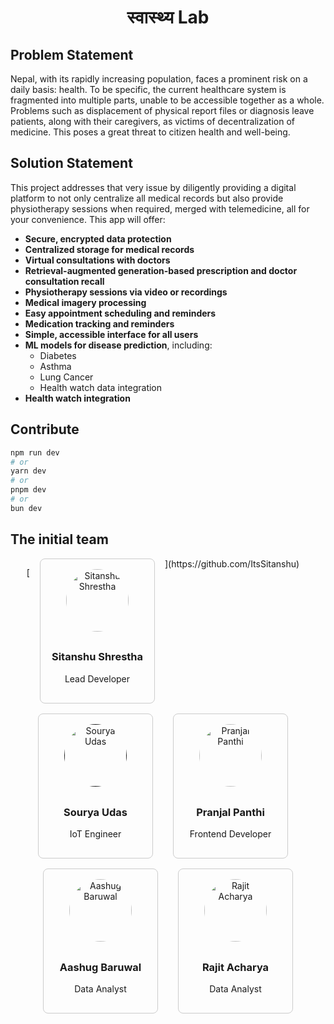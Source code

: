 <h1 style="text-align: center">स्वास्थ्य Lab</h1>

## Problem Statement

Nepal, with its rapidly increasing population, faces a prominent risk on a daily basis: health. To be specific, the current healthcare system is fragmented into multiple parts, unable to be accessible together as a whole. Problems such as displacement of physical report files or diagnosis leave patients, along with their caregivers, as victims of decentralization of medicine. This poses a great threat to citizen health and well-being.


## Solution Statement

This project addresses that very issue by diligently providing a digital platform to not only centralize all medical records but also provide physiotherapy sessions when required, merged with telemedicine, all for your convenience. This app will offer:

- **Secure, encrypted data protection**
- **Centralized storage for medical records**
- **Virtual consultations with doctors**
- **Retrieval-augmented generation-based prescription and doctor consultation recall**
- **Physiotherapy sessions via video or recordings**
- **Medical imagery processing**
- **Easy appointment scheduling and reminders**
- **Medication tracking and reminders**
- **Simple, accessible interface for all users**
- **ML models for disease prediction**, including:
  - Diabetes
  - Asthma
  - Lung Cancer
  - Health watch data integration
- **Health watch integration**

## Contribute

```bash
npm run dev
# or
yarn dev
# or
pnpm dev
# or
bun dev
```

## The initial team

<div style="text-decoration: none; display: flex; flex-direction: row; flex-wrap: wrap; justify-content: center; gap: 1rem; width: 100%;">

[<div style="border: 1px solid #ccc; border-radius: 8px; padding: 1rem; width: 150px; text-align: center;">
  <img src="https://avatars.githubusercontent.com/u/88359842?v=4" alt="Sitanshu Shrestha" style="width: 100px; height: 100px; border-radius: 50%; object-fit: cover; margin-bottom: 0.5rem;">
  <h3>Sitanshu Shrestha</h3>
  <p>Lead Developer</p>
</div>](https://github.com/ItsSitanshu)

<a href="" target="_blank" style="text-decoration: none;"><div style="border: 1px solid #ccc; border-radius: 8px; padding: 1rem; width: 150px; text-align: center;">
  <img src="https://i.imgur.com/2GYqEjj.png" alt="Sourya Udas" style="width: 100px; height: 100px; border-radius: 50%; object-fit: cover; margin-bottom: 0.5rem;">
  <h3>Sourya Udas</h3>
  <p>IoT Engineer</p>
</div></a>

<a href="https://github.com/ghPranja7l" style="text-decoration: none;" target="_blank"><div style="border: 1px solid #ccc; border-radius: 8px; padding: 1rem; width: 150px; text-align: center;">
  <img src="https://avatars.githubusercontent.com/u/192446202?v=4" alt="Pranjal Panthi" style="width: 100px; height: 100px; border-radius: 50%; object-fit: cover; margin-bottom: 0.5rem;">
  <h3>Pranjal Panthi</h3>
  <p>Frontend Developer</p>
</div></a>

<a href="https://github.com/baruwalaashug" style="text-decoration: none;" target="_blank"><div style="border: 1px solid #ccc; border-radius: 8px; padding: 1rem; width: 150px; text-align: center;">
  <img src="https://avatars.githubusercontent.com/u/186379150?v=4" alt="Aashug Baruwal" style="width: 100px; height: 100px; border-radius: 50%; object-fit: cover; margin-bottom: 0.5rem;">
  <h3>Aashug Baruwal</h3>
  <p>Data Analyst</p>
</div></a>

<a hrfe="https://github.com/CodeXRajit" style="text-decoration: none;" target="_blank"><div style="border: 1px solid #ccc; border-radius: 8px; padding: 1rem; width: 150px; text-align: center;">
  <img src="https://avatars.githubusercontent.com/u/191987274?v=4" alt="Rajit Acharya" style="width: 100px; height: 100px; border-radius: 50%; object-fit: cover; margin-bottom: 0.5rem;">
  <h3>Rajit Acharya</h3>
  <p>Data Analyst</p>
</div></a>

</div>
